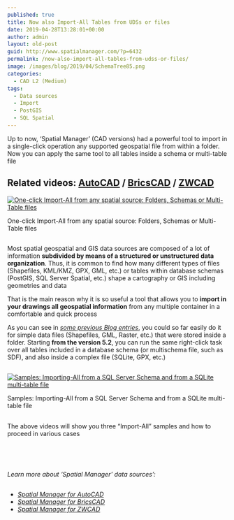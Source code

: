 ```yaml
---
published: true
title: Now also Import-All Tables from UDSs or files
date: 2019-04-28T13:28:01+00:00
author: admin
layout: old-post
guid: http://www.spatialmanager.com/?p=6432
permalink: /now-also-import-all-tables-from-udss-or-files/
image: /images/blog/2019/04/SchemaTree85.png
categories:
  - CAD L2 (Medium)
tags:
  - Data sources
  - Import
  - PostGIS
  - SQL Spatial
---
```

<p>
  Up to now, &#8216;Spatial Manager&#8217; (CAD versions) had a powerful tool to import in a single-click operation any supported geospatial file from within a folder. Now you can apply the same tool to all tables inside a schema or multi-table file
</p>

<p>
  <!--more-->
</p>

<h2>
  Related videos: <a href="https://youtu.be/ELLN_nnYZZE?rel=0" target="_blank" rel="nofollow"><span><span>AutoCAD</span></span></a> / <a href="https://youtu.be/3wcGSjOYRK4?rel=0" target="_blank" rel="nofollow"><span><span>BricsCAD</span></span></a> / <a href="https://youtu.be/L-F0GLc_HBs?rel=0" target="_blank" rel="nofollow"><span><span>ZWCAD</span></span></a>
</h2>

<div>
  <a href="/images/blog/2019/04/SPMImportAllSchemas.png" target="_blank" rel="nofollow"><img src="/images/blog/2019/04/SPMImportAllSchemas-1024x585.png" alt="One-click Import-All from any spatial source: Folders, Schemas or Multi-Table files" width="625" height="357" srcset="/images/blog/2019/04/SPMImportAllSchemas-1024x585.png 1024w, /images/blog/2019/04/SPMImportAllSchemas-300x171.png 300w, /images/blog/2019/04/SPMImportAllSchemas-768x438.png 768w, /images/blog/2019/04/SPMImportAllSchemas-624x356.png 624w, /images/blog/2019/04/SPMImportAllSchemas.png 1370w" sizes="(max-width: 625px) 100vw, 625px" /></a>
  
  <p>
    One-click Import-All from any spatial source: Folders, Schemas or Multi-Table files
  </p>
</div>

<h2>
</h2>

<p>
  Most spatial geospatial and GIS data sources are composed of a lot of information <strong>subdivided by means of a structured or unstructured data organization</strong>. Thus, it is common to find how many different types of files (Shapefiles, KML/KMZ, GPX, GML, etc.) or tables within database schemas (PostGIS, SQL Server Spatial, etc.) shape a cartography or GIS including geometries and data
</p>

<p>
  That is the main reason why it is so useful a tool that allows you to <strong>import in your drawings all geospatial information</strong> from any multiple container in a comfortable and quick process
</p>

<p>
  As you can see in <span><em><a href="http://www.spatialmanager.com/?s=import-all" target="_blank" rel="nofollow">some previous Blog entries</a></em></span>, you could so far easily do it for simple data files (Shapefiles, GML, Raster, etc.) that were stored inside a folder. Starting <strong>from the version 5.2</strong>, you can run the same right-click task over all tables included in a database schema (or multischema file, such as SDF), and also inside a complex file (SQLite, GPX, etc.)
</p>

<h2>
</h2>

<div>
  <a href="/images/blog/2019/04/SchemaMult-Multifile.png" target="_blank" rel="nofollow"><img src="/images/blog/2019/04/SchemaMult-Multifile.png" alt="Samples: Importing-All from a SQL Server Schema and from a SQLite multi-table file" width="613" height="238" srcset="/images/blog/2019/04/SchemaMult-Multifile.png 613w, /images/blog/2019/04/SchemaMult-Multifile-300x116.png 300w" sizes="(max-width: 613px) 100vw, 613px" /></a>
  
  <p>
    Samples: Importing-All from a SQL Server Schema and from a SQLite multi-table file
  </p>
</div>

## 

The above videos will show you three &#8220;Import-All&#8221; samples and how to proceed in various cases

<h2>
</h2>

&nbsp;

<h2>
</h2>

<p>
  <em>Learn more about &#8216;Spatial Manager&#8217; data sources&#8217;:</em>
</p>

<h2>
</h2>

<ul>
  <li>
    <span><a href="http://wiki.spatialmanager.com/index.php/Spatial_Manager™_for_AutoCAD_-_FAQs:_Data_sources" target="_blank" rel="nofollow"><span><em>Spatial Manager for AutoCAD</em></span></a></span>
  </li>
  <li>
    <span><span><a href="http://wiki.spatialmanager.com/index.php/Spatial_Manager™_for_BricsCAD_-_FAQs:_Data_sources" target="_blank" rel="nofollow"><span><em>Spatial Manager for BricsCAD</em></span></a></span></span>
  </li>
  <li>
    <span><span><a href="http://wiki.spatialmanager.com/index.php/Spatial_Manager™_for_ZWCAD_-_FAQs:_Data_sources" target="_blank" rel="nofollow"><span><em>Spatial Manager for ZWCAD</em></span></a></span></span>
  </li>
</ul>